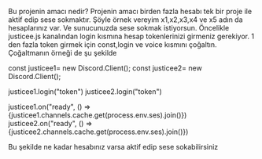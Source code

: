 Bu projenin amacı nedir?
Projenin amacı birden fazla hesabı tek bir proje ile aktif edip sese sokmaktır.
Şöyle örnek vereyim x1,x2,x3,x4 ve x5 adın da hesaplarınız var.
Ve sunucunuzda sese sokmak istiyorsun.
Öncelikle justicee.js kanalından login kısmına hesap tokenlerinizi girmeniz gerekiyor.
1 den fazla token girmek için const,login ve voice kısmını çoğaltın.
Çoğaltmanın örneği de şu şekilde 

const justicee1= new Discord.Client();
const justicee2= new Discord.Client();

justicee1.login("token")
justicee2.login("token")

justicee1.on("ready", () => {justicee1.channels.cache.get(process.env.ses).join()})
justicee2.on("ready", () => {justicee2.channels.cache.get(process.env.ses).join()})

Bu şekilde ne kadar hesabınız varsa aktif edip sese sokabilirsiniz
